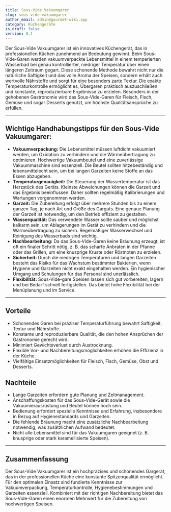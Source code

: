 ```yaml
---
title: Sous-Vide Vakuumgarer
slug: sous-vide-vakuumgarer
author_email: admin@gourmet-wiki.app
category: Küchengeräte
is_draft: false
version: 0.1
---
```

Der Sous-Vide Vakuumgarer ist ein innovatives Küchengerät, das in professionellen Küchen zunehmend an Bedeutung gewinnt. Beim Sous-Vide-Garen werden vakuumverpackte Lebensmittel in einem temperierten Wasserbad bei genau kontrollierter, niedriger Temperatur über einen längeren Zeitraum gegart. Diese schonende Methode bewahrt nicht nur die natürliche Saftigkeit und das volle Aroma der Speisen, sondern erhält auch wertvolle Nährstoffe und sorgt für eine besonders zarte Textur. Die exakte Temperaturkontrolle ermöglicht es, Übergaren praktisch auszuschließen und konstante, reproduzierbare Ergebnisse zu erzielen. Besonders in der gehobenen Gastronomie wird das Sous-Vide-Garen für Fleisch, Fisch, Gemüse und sogar Desserts genutzt, um höchste Qualitätsansprüche zu erfüllen.

---

## Wichtige Handhabungstipps für den Sous-Vide Vakuumgarer:

- **Vakuumverpackung:** Die Lebensmittel müssen luftdicht vakuumiert werden, um Oxidation zu verhindern und die Wärmeübertragung zu optimieren. Hochwertige Vakuumbeutel und eine zuverlässige Vakuummaschine sind essenziell. Die Beutel sollten hitzebeständig und lebensmittelecht sein, um bei langen Garzeiten keine Stoffe an das Essen abzugeben.
- **Temperaturgenauigkeit:** Die Steuerung der Wassertemperatur ist das Herzstück des Geräts. Kleinste Abweichungen können die Garzeit und das Ergebnis beeinflussen. Daher sollten regelmäßig Kalibrierungen und Wartungen vorgenommen werden.
- **Garzeit:** Die Zubereitung erfolgt über mehrere Stunden bis zu einem ganzen Tag, je nach Art und Größe des Garguts. Eine genaue Planung der Garzeit ist notwendig, um den Betrieb effizient zu gestalten.
- **Wasserqualität:** Das verwendete Wasser sollte sauber und möglichst kalkarm sein, um Ablagerungen im Gerät zu verhindern und die Wärmeübertragung zu sichern. Regelmäßiger Wasserwechsel und Reinigung des Wasserbads sind wichtig.
- **Nachbearbeitung:** Da das Sous-Vide-Garen keine Bräunung erzeugt, ist oft ein finaler Schritt nötig, z. B. das scharfe Anbraten in der Pfanne oder das Grillen, um eine knusprige Kruste oder Röstnoten zu erzielen.
- **Sicherheit:** Durch die niedrigen Temperaturen und langen Garzeiten besteht das Risiko für das Wachstum bestimmter Bakterien, wenn Hygiene und Garzeiten nicht exakt eingehalten werden. Ein hygienischer Umgang und Schulungen für das Personal sind unerlässlich.
- **Flexibilität:** Sous-Vide-gare Speisen lassen sich gut vorbereiten, lagern und bei Bedarf schnell fertigstellen. Das bietet hohe Flexibilität bei der Menüplanung und im Service.

---

## Vorteile

- Schonendes Garen bei präziser Temperaturführung bewahrt Saftigkeit, Textur und Nährstoffe.
- Konstante und reproduzierbare Qualität, die den hohen Ansprüchen der Gastronomie gerecht wird.
- Minimiert Gewichtsverlust durch Austrocknung.
- Flexible Vor- und Nachbereitungsmöglichkeiten erhöhen die Effizienz in der Küche.
- Vielfältige Einsatzmöglichkeiten für Fleisch, Fisch, Gemüse, Obst und Desserts.

## Nachteile

- Lange Garzeiten erfordern gute Planung und Zeitmanagement.
- Anschaffungskosten für das Sous-Vide-Gerät sowie die Vakuumierausrüstung und Beutel können hoch sein.
- Bedienung erfordert spezielle Kenntnisse und Erfahrung, insbesondere in Bezug auf Hygienestandards und Garzeiten.
- Die fehlende Bräunung macht eine zusätzliche Nachbearbeitung notwendig, was zusätzlichen Aufwand bedeutet.
- Nicht alle Lebensmittel sind für das Vakuumgaren geeignet (z. B. knusprige oder stark karamellisierte Speisen).

---

## Zusammenfassung

Der Sous-Vide Vakuumgarer ist ein hochpräzises und schonendes Gargerät, das in der professionellen Küche eine konstante Spitzenqualität ermöglicht. Für den optimalen Einsatz sind fundierte Kenntnisse zur Vakuumverpackung, Temperaturkontrolle, Hygienebestimmungen und Garzeiten essenziell. Kombiniert mit der richtigen Nachbereitung bietet das Sous-Vide-Garen einen enormen Mehrwert für die Zubereitung von hochwertigen Speisen.